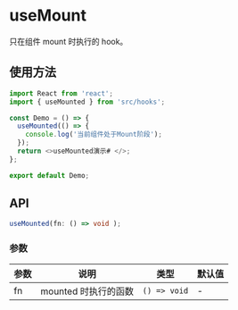 # useMount

只在组件 mount 时执行的 hook。

## 使用方法

```typescript
import React from 'react';
import { useMounted } from 'src/hooks';

const Demo = () => {
  useMounted(() => {
    console.log('当前组件处于Mount阶段');
  });
  return <>useMounted演示# </>;
};

export default Demo;
```

## API

```typescript
useMounted(fn: () => void );
```

### 参数

| 参数 | 说明                 | 类型         | 默认值 |
| ---- | -------------------- | ------------ | ------ |
| fn   | mounted 时执行的函数 | `() => void` | -      |
